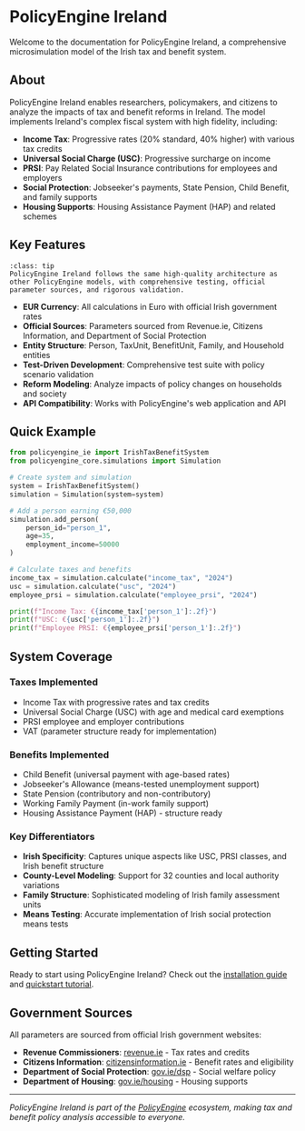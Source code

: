 # PolicyEngine Ireland

Welcome to the documentation for PolicyEngine Ireland, a comprehensive microsimulation model of the Irish tax and benefit system.

## About

PolicyEngine Ireland enables researchers, policymakers, and citizens to analyze the impacts of tax and benefit reforms in Ireland. The model implements Ireland's complex fiscal system with high fidelity, including:

- **Income Tax**: Progressive rates (20% standard, 40% higher) with various tax credits
- **Universal Social Charge (USC)**: Progressive surcharge on income 
- **PRSI**: Pay Related Social Insurance contributions for employees and employers
- **Social Protection**: Jobseeker's payments, State Pension, Child Benefit, and family supports
- **Housing Supports**: Housing Assistance Payment (HAP) and related schemes

## Key Features

```{admonition} Production-Ready Model
:class: tip
PolicyEngine Ireland follows the same high-quality architecture as other PolicyEngine models, with comprehensive testing, official parameter sources, and rigorous validation.
```

- **EUR Currency**: All calculations in Euro with official Irish government rates
- **Official Sources**: Parameters sourced from Revenue.ie, Citizens Information, and Department of Social Protection
- **Entity Structure**: Person, TaxUnit, BenefitUnit, Family, and Household entities
- **Test-Driven Development**: Comprehensive test suite with policy scenario validation
- **Reform Modeling**: Analyze impacts of policy changes on households and society
- **API Compatibility**: Works with PolicyEngine's web application and API

## Quick Example

```python
from policyengine_ie import IrishTaxBenefitSystem
from policyengine_core.simulations import Simulation

# Create system and simulation
system = IrishTaxBenefitSystem()
simulation = Simulation(system=system)

# Add a person earning €50,000
simulation.add_person(
    person_id="person_1",
    age=35,
    employment_income=50000
)

# Calculate taxes and benefits
income_tax = simulation.calculate("income_tax", "2024")
usc = simulation.calculate("usc", "2024")
employee_prsi = simulation.calculate("employee_prsi", "2024")

print(f"Income Tax: €{income_tax['person_1']:.2f}")
print(f"USC: €{usc['person_1']:.2f}")  
print(f"Employee PRSI: €{employee_prsi['person_1']:.2f}")
```

## System Coverage

### Taxes Implemented
- Income Tax with progressive rates and tax credits
- Universal Social Charge (USC) with age and medical card exemptions
- PRSI employee and employer contributions
- VAT (parameter structure ready for implementation)

### Benefits Implemented  
- Child Benefit (universal payment with age-based rates)
- Jobseeker's Allowance (means-tested unemployment support)
- State Pension (contributory and non-contributory)
- Working Family Payment (in-work family support)
- Housing Assistance Payment (HAP) - structure ready

### Key Differentiators
- **Irish Specificity**: Captures unique aspects like USC, PRSI classes, and Irish benefit structure
- **County-Level Modeling**: Support for 32 counties and local authority variations
- **Family Structure**: Sophisticated modeling of Irish family assessment units
- **Means Testing**: Accurate implementation of Irish social protection means tests

## Getting Started

Ready to start using PolicyEngine Ireland? Check out the [installation guide](installation.md) and [quickstart tutorial](quickstart.md).

## Government Sources

All parameters are sourced from official Irish government websites:

- **Revenue Commissioners**: [revenue.ie](https://revenue.ie) - Tax rates and credits
- **Citizens Information**: [citizensinformation.ie](https://citizensinformation.ie) - Benefit rates and eligibility
- **Department of Social Protection**: [gov.ie/dsp](https://gov.ie/dsp) - Social welfare policy
- **Department of Housing**: [gov.ie/housing](https://gov.ie/housing) - Housing supports

---

*PolicyEngine Ireland is part of the [PolicyEngine](https://policyengine.org) ecosystem, making tax and benefit policy analysis accessible to everyone.*